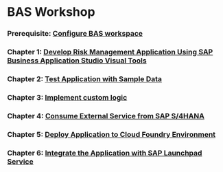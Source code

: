 # BAS Workshop

### Prerequisite: [Configure BAS workspace](../documentation/workshop/develop/configure-BAS-workspace/)
### Chapter 1: [Develop Risk Management Application Using SAP Business Application Studio Visual Tools](../documentation/develop/develop-application/)

### Chapter 2: [Test Application with Sample Data](../documentation/develop/test-application/)

### Chapter 3: [Implement custom logic](../documentation/develop/implement-custom-logic/)

### Chapter 4: [Consume External Service from SAP S/4HANA](../documentation/workshop/develop/consume-external-service)

### Chapter 5: [Deploy Application to Cloud Foundry Environment](../documentation/develop/deploy-application/)

### Chapter 6: [Integrate the Application with SAP Launchpad Service](../documentation/develop/integrate-with-launchpad/)
